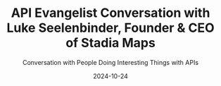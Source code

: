 ---
title: API Evangelist Conversation with Luke Seelenbinder, Founder & CEO of Stadia Maps
description: I recently sat down for a conversation with Luke Seelenbinder, Founder & CEO of Stadia Maps to talk about taking on Google Maps with a more sensible and affordable mapping solution. As I learned more about the Stadia Maps journey I found ourselves talking about product-led motions for companies, and what the meaning of APIs as a product was. Luke and Stadia maps reflects the real world businesses who are doing APIs that I am looking to talk with, because they aren't playing in the startup hustle, and actually are building a real-world business that is in tune with and responds to actual market forces.
date: 2024-10-24
guestName: Luke Seelenbinder
guestRole: Founder & CEO
guestCompany: Stadia Maps
guestIndustry: Mapping
guestImage: /assets/img/people/luke-seelenbinder-headshot.jpeg
bio: Hi, I'm Luke. I founded Stadia Maps, a map and location API provider for businesses that need scale, flexibility, and privacy with a healthy dose of common sense and humanity. Over the past 15 years, I've built tech and partnerships at startups and established companies, focusing on honing the juxtaposition of technology and humanity. I speak, write, and occasionally have the pleasure of joining podcasts.
obfuscated: false
summary: Product-led mapping solutions that are in sync with real world markets.
subtitle: Conversation with People Doing Interesting Things with APIs
audio_file: https://kinlane-productions2.s3.us-east-1.amazonaws.com/api-evangelist-conversations/api-evangelist-conversations-luke-seelenbinder-stadia-maps.wav
audio_length: 77783686  
youtubeId: Hk-2z6dExIY
sound_cloud: https://soundcloud.com/kinlane/api-evangelist-conversation-with-luke-seelenbinder-founder-ceo-of-stadia-maps
duration: '0:14:42'
publish_date: "2024-10-24 15:00:00"
url: https://conversations.apievangelist.com/sessions/2024-10-24-luke-seelenbinder-stadia-maps.html
tags:
  - Maps
  - Mapping
  - Products
partnerImage: https://kinlane-productions2.s3.amazonaws.com/api-evangelist-partners/apimatic-banner-728.jpg
partnerUrl: https://bit.ly/3NyONos
partnerTitle: Maximize API Adoption
conversation: 

  - question: Who are you?
    answer: I'm Luke. I'm founder and CEO of Stadia Maps. And we offer a map and location API service for developers to use to integrate location into any part of their products. My background really goes back to starting as a technical developer. I've been using APIs kind of from the beginning of my career. Um, mostly at startups, creating. Products that consume APIs, [00:01:00] creating APIs as a product. And now for the last few years I focused on creating a company with an API as the primary product. 

  - question: What makes you think that you can take on Google Maps?
    answer: Well, I would like to say it's because we had this grand plan of, of absolute dominance and we knew we could do it. But at the end of the day, we actually were just kind of naive and we had a problem and we thought we could solve it. We, if you, anyone has used Google maps, um, you can look at their pricing over the last 10 years and 10 years ago, it was pretty much free. And so almost every developer in the world had used Google maps API for something. Um, and then about eight years ago, they changed that and they went from, Free to costing quite a lot. And that hit a [00:02:00] company I was working at pretty hard. Um, there was a very small part of the site that was very useful, um, but really couldn't justify a cost of hundreds of dollars a month. And my co founder and I looked at the problem and said, there's this great source of data called open street map. Um, why don't we see if we can solve this problem for, uh, the company we're working at and then. Because we really wanted to create a company at the same time. We said, why not make stadium apps? Why not sell this API to everyone else? Cause everyone else is having this problem too. And out of that, we created kind of our first two APIs, which was mapping and then routing. And we kept. Thinking, well, no one's stopping us. So let's keep doing this. People are buying. Let's, let's create something real here. And so fast forward eight years, um, we were crazy, uh, but it actually ended up working out in the end. [00:03:00] 

  - question: What are your thoughts on product-led growth?
    answer: It's a really good question. We actually were definitely product led for the vast majority of our, um, Time. And even now we're, we're mostly product led growth. [00:04:00] Um, we've listened to clients quite a bit and our product roadmap has been less about us having a grand vision of this is exactly what we want to build, but more about listening to the clients we have today and making sure that we're building the next thing they need. Um, and when you look at that in terms of pricing, um, what thing we've always tried to do from the beginning is. When we look at building a new service, sure. We look at the, the service market for that particular product. Let's say it's a particular kind of map. Um, but we also look at it from French first principles. We ask. What should this cost? If we just look at it in, in raw terms, what is the actual technical requirements to go into this product? What are the data requirements? What are the kind of operational requirements? And then from there come to a number that gives us a really solid margin and then build the product knowing this is the target we [00:05:00] want to be able to hit. Let's see how we can architect systems to hit this target. And that's led us to do some very interesting things over the course of Kind of life as a company. Um, everyone would tell you not to build a CDN. Um, I would tell you not to build a CDN, but we actually ended up building a CDN very early on in the company. And we still run on the same CDN because one of the key cost inputs for map tiles is. The cost of delivering them to the client, which is mostly bandwidth and request count, which when you have map tiles, they tend to be really high number of requests and really large amount of bandwidth. You put that together and people end up with CDN bills that are more, much higher than any other application. And so we ended up building a CDN, creating a much better cost of kind of delivering the product than our competitors. And that's allowed us to price very competitively in the market. Um, we have had price changes because obviously things cost more than they cost eight years ago. Um, but when you [00:06:00] look at kind of the amount we cost relative to the markets, we've been trying to keep that quite consistent. And so that when companies come to us. They know they can start for a reasonable price. And then as they scale, they can stay in kind of an economically viable solution. So good 

  - question: What does APIs as a product mean?
    answer: It means that our primary, the thing we primarily sell is not our dashboard or analytics. It is endpoints for developers to use. What we track people using is number of API requests. Um, what we. Cell is credits to get access to APIs. Um, and so basically everything we bill for comes down to. The API is a product. Um, and then that's to get different kinds of data because fundamentally an API is a request and a response. So if you look at our map API, it's a request for a part of the world at some scale and a response with the data for that part of the world, or if you look at our, uh, Geocoding service. It's a request with a search string. For instance, you search for Paris, France, and you get back a response, which is Jason. And it says Paris, France is at these coordinates. It's in this country. It's in this continent. These are this. Postal code, things like that. And that's to me what an API is a product looks like. It's actually kind of the, the raw technical, [00:08:00] um, details of a request response, and that's the fundamental business unit that you're kind of selling. 

  - question: What is your biggest challenge with APIs?
    answer: I think when you look at it, the first biggest challenge we hit was the technical, we had to start with what is amounts to gigabytes or terabytes of data and reduce it to something that's fast, efficient, reliable. Um, and that's the problem we really solved for the first probably four or five years of the company. And at that point, being technical founders, we realized that we'd spent five years building a product. And. Um, and so really the challenge has been as technical founders to learn how to market and sell this fantastic product that we built. Um, and I think if you look at a lot of technical find founders, it's the same growing process of you start with a great product and then you realize only 10 percent of the people that should be using it or using it. And you think, well, I'll add this feature. And then those. Other 90 percent of people will come because someone will talk about us.[00:10:00] And then eventually you realize no one's going to talk about you. You have to go talk about yourself and go out and get people to be interested in, in what you've built. And that's really the challenge right now is we have quite a few customers, quite a few users, but actually getting out. To all the customers that could potentially benefit from what we've built at Stadia Maps.

  - question: Are you consumers just developers or business stakeholders?
    answer: I think through most of the life of the company, we have crafted what we, what we've built for developers. We are developers, so it's easiest for us to speak to other developers. And quite frequently, customers do come to us. Through kind of the development team. Um, but I think you're, you're right. That's quite a bit of the messaging and the kind of work we've done so far has been targeted at developers. And as we grow, it's going to have to also target the people making the decisions and do a better job of communicating the same values that developers need to communicate. Understand more intuitively because it's kind of what developers do every day is work with APIs and, and convert those same values into messaging that a business decision maker will understand.

  - question:  What keeps you going each day?
    answer: I think it, it's really started because I love maps. Um, I've loved maps since I was a kid and the idea of being able to create something so visual and so, uh, aesthetically pleasing and then create a business out of that, it's just. It really is a kind of self supporting cycle of building a cool map, seeing people use it. And that's really grown from just loving maps to helping companies and [00:13:00] fundamentally people solve problems. And I think as a technologist, that's what I've always tried to do is Take technology and use it to solve problems, not just create technology for its own sake and creating a company is really the best way in my mind to do that because you get instant feedback. People give you money because you're solving their problems and you get to use that as a feedback loop to then create a better product that solves more problems for more people. 
---